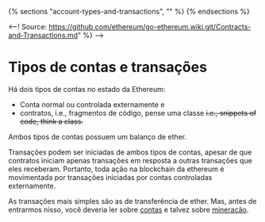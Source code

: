 {% sections "account-types-and-transactions", "" %}
{% endsections %}

<--! Source: https://github.com/ethereum/go-ethereum.wiki.git/Contracts-and-Transactions.md" %} -->

# Tipos de contas e transações

Há dois tipos de contas no estado da Ethereum:
* Conta normal ou controlada externamente e
* contratos, i.e., fragmentos de código, pense uma classe ~~i.e., snippets of code, think a class.~~

Ambos tipos de contas possuem um balanço de ether.

Transações podem ser iniciadas de ambos tipos de contas, apesar de que contratos iniciam apenas transações em resposta a outras transações que eles receberam. Portanto, toda ação na blockchain da ethereum é movimentada por transações iniciadas por contas controladas externamente.

As transações mais simples são as de transferência de ether. Mas, antes de entrarmos nisso, você deveria ler sobre [contas](https://github.com/ethereum/go-ethereum/wiki/Managing-your-accounts) e talvez sobre [mineração](https://github.com/ethereum/go-ethereum/wiki/Mining).
